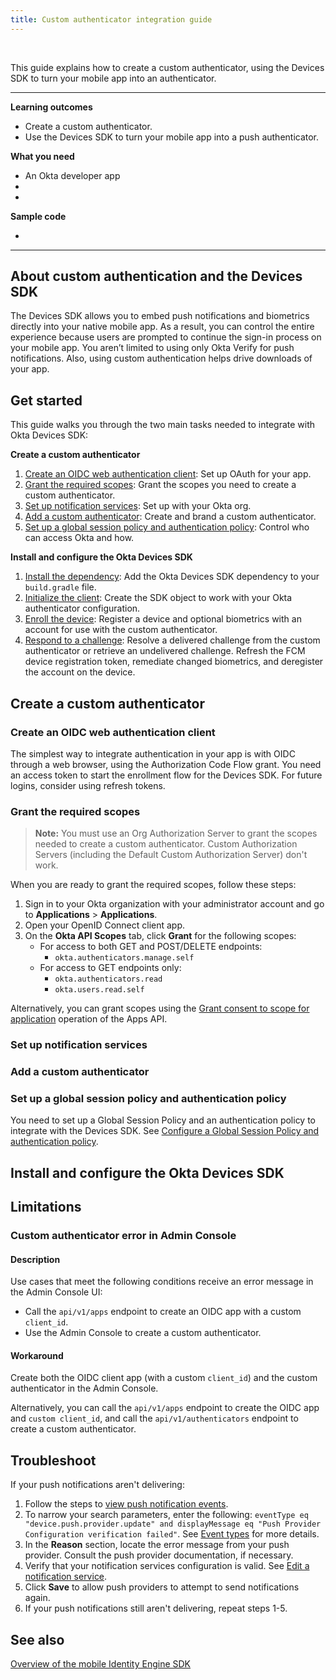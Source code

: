```yaml
---
title: Custom authenticator integration guide
---
```


<ApiLifecycle access="ie" /><br>

This guide explains how to create a custom authenticator, using the Devices SDK to turn your mobile app into an authenticator.

---
**Learning outcomes**

* Create a custom authenticator.
* Use the Devices SDK to turn your mobile app into a push authenticator.

**What you need**

* An Okta developer app
* <StackSnippet snippet="notifservicelink" inline />
* <StackSnippet snippet="appreq" inline />

**Sample code**

* <StackSnippet snippet="samplecode" />

---

## About custom authentication and the Devices SDK

The Devices SDK allows you to embed push notifications and biometrics directly into your native mobile app. As a result, you can control the entire experience because users are prompted to continue the sign-in process on your mobile app. You aren’t limited to using only Okta Verify for push notifications. Also, using custom authentication helps drive downloads of your app.

## Get started

This guide walks you through the two main tasks needed to integrate with Okta Devices SDK:

**Create a custom authenticator**

1. [Create an OIDC web authentication client](#create-an-oidc-web-authentication-client): Set up OAuth for your app.
2. [Grant the required scopes](#grant-the-required-scopes): Grant the scopes you need to create a custom authenticator.
3. [Set up notification services](#set-up-notification-services): Set up <StackSnippet snippet="notifservicelong" inline /> with your Okta org.
4. [Add a custom authenticator](#add-a-custom-authenticator): Create and brand a custom authenticator.
5. [Set up a global session policy and authentication policy](#set-up-a-global-session-policy-and-authentication-policy): Control who can access Okta and how.

**Install and configure the Okta Devices SDK**

1. [Install the dependency](#install-the-dependency): Add the Okta Devices SDK dependency to your `build.gradle` file.
2. [Initialize the client](#initialize-the-client): Create the SDK object to work with your Okta authenticator configuration.
3. [Enroll the device](#enroll-the-device): Register a device and optional biometrics with an account for use with the custom authenticator.
4. [Respond to a challenge](#respond-to-a-challenge): Resolve a delivered challenge from the custom authenticator or retrieve an undelivered challenge. Refresh the FCM device registration token, remediate changed biometrics, and deregister the account on the device.

<!-- Flow-type DIAGRAM -->

## Create a custom authenticator

<!-- Console flow DIAGRAM -->

### Create an OIDC web authentication client

The simplest way to integrate authentication in your app is with OIDC through a web browser, using the Authorization Code Flow grant. You need an access token to start the enrollment flow for the Devices SDK. For future logins, consider using refresh tokens. <StackSnippet snippet="samplecode" inline />

### Grant the required scopes

> **Note:** You must use an Org Authorization Server to grant the scopes needed to create a custom authenticator. Custom Authorization Servers (including the Default Custom Authorization Server) don't work.

When you are ready to grant the required scopes, follow these steps:

1. Sign in to your Okta organization with your administrator account and go to **Applications** > **Applications**.
2. Open your OpenID Connect client app.
3. On the **Okta API Scopes** tab, click **Grant** for the following scopes:
   * For access to both GET and POST/DELETE endpoints:
      * `okta.authenticators.manage.self`
   * For access to GET endpoints only:
      * `okta.authenticators.read`
      * `okta.users.read.self`

Alternatively, you can grant scopes using the [Grant consent to scope for application](/docs/reference/api/apps/#application-oauth-2-0-scope-consent-grant-operations) operation of the Apps API.

### Set up notification services

<StackSnippet snippet="notifserviceadminconsole" />

### Add a custom authenticator

<StackSnippet snippet="customauthenticatoradminconsole" />

### Set up a global session policy and authentication policy

You need to set up a Global Session Policy and an authentication policy to integrate with the Devices SDK. See [Configure a Global Session Policy and authentication policy](/docs/guides/configure-signon-policy/main/).

## Install and configure the Okta Devices SDK

<StackSnippet snippet="sdksteps" />

## Limitations

### Custom authenticator error in Admin Console

#### Description

Use cases that meet the following conditions receive an error message in the Admin Console UI:

* Call the `api/v1/apps` endpoint to create an OIDC app with a custom `client_id`.
* Use the Admin Console to create a custom authenticator.

#### Workaround

Create both the OIDC client app (with a custom `client_id`) and the custom authenticator in the Admin Console.

Alternatively, you can call the `api/v1/apps` endpoint to create the OIDC app and `custom client_id`, and call the `api/v1/authenticators` endpoint to create a custom authenticator.

## Troubleshoot

If your push notifications aren't delivering:

1. Follow the steps to [view push notification events](https://help.okta.com/okta_help.htm?type=oie&id=ext-all-notification-services).
2. To narrow your search parameters, enter the following: `eventType eq "device.push.provider.update" and displayMessage eq "Push Provider Configuration verification failed"`. See [Event types](/docs/reference/api/event-types/) for more details.
3. In the **Reason** section, locate the error message from your push provider. Consult the push provider documentation, if necessary.
4. Verify that your notification services configuration is valid. See [Edit a notification service](https://help.okta.com/okta_help.htm?type=oie&id=ext-all-notification-services).
5. Click **Save** to allow push providers to attempt to send notifications again.
6. If your push notifications still aren't delivering, repeat steps 1-5.

## See also

[Overview of the mobile Identity Engine SDK](/docs/guides/mobile-idx-sdk-overview/android/main/)
